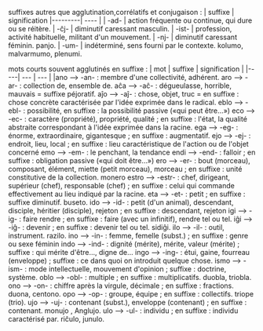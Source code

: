 suffixes autres que agglutination,corrélatifs et conjugaison :
| suffixe | signification
|---------| ---- |
| -ad- | action fréquente ou continue, qui dure ou se réitère.
| -ĉj- | diminutif caressant masculin. 
| -ist- | profession, activité habituelle, militant d'un mouvement.
| -nj- | diminutif caressant féminin. panjo.
| -um- | indéterminé, sens fourni par le contexte. kolumo, malvarmumo, plenumi.

mots courts souvent agglutinés en suffixe :
| mot | suffixe  | signification |
|-----| --- | --- |
|ano --> -an- : membre d'une collectivité, adhérent.
aro --> -ar- : collection de, ensemble de.
aĉa --> -aĉ- : dégueulasse, horrible, mauvais = suffixe péjoratif.
aĵo --> -aĵ- : chose, objet, truc = en suffixe : chose concrète caractérisée par l'idée exprimée dans le radical.
eblo --> -ebl- : possibilité, en suffixe : la possibilité passive («qui peut être…»)
eco --> -ec- : caractère (propriété), propriété, qualité ; en suffixe : l'état, la qualité abstraite correspondant à l'idée exprimée dans la racine.
ega --> -eg- : énorme, extraordinaire, gigantesque ; en suffixe : augmentatif.
ejo --> -ej- : endroit, lieu, local ; en suffixe : lieu caractéristique de l'action ou de l'objet concerné
emo --> -em- : le penchant, la tendance
endi --> -end- : falloir ; en suffixe : obligation passive («qui doit être…»)
ero --> -er- : bout (morceau), composant, élément, miette (petit morceau), morceau ; en suffixe : unité constitutive de la collection. monero
estro --> -estr- : chef, dirigeant, supérieur (chef), responsable (chef) ; en suffixe : celui qui commande effectivement au lieu indiqué par la racine.
eta --> -et- : petit ; en suffixe : suffixe diminutif. buseto.
ido --> -id- : petit (d'un animal), descendant, disciple, héritier (disciple), rejeton ; en suffixe : descendant, rejeton
igi --> -ig- : faire rendre ; en suffixe : faire (avec un infinitif), rendre tel ou tel.
iĝi --> -iĝ- : devenir ; en suffixe : devenir tel ou tel. sidiĝi.
ilo --> -il- : outil, instrument. razilo.
ino --> -in- : femme, femelle (subst.) ; en suffixe : genre ou sexe féminin
indo --> -ind- : dignité (mérite), mérite, valeur (mérite) ; suffixe : qui mérite d'être…, digne de…
ingo --> -ing- : étui, gaine, fourreau (enveloppe) ; suffixe : ce dans quoi on introduit quelque chose.
ismo --> -ism- : mode intellectuelle, mouvement d'opinion ; suffixe : doctrine, système.
oblo --> -obl- : multiple ; en suffixe : multiplicatifs. duobla, triobla.
ono --> -on- : chiffre après la virgule, décimale ; en suffixe : fractions. duona, centono.
opo --> -op- : groupe, équipe ; en suffixe : collectifs. triope (trio).
ujo --> -uj- : contenant (subst.), enveloppe (contenant) ; en suffixe : contenant. monujo , Anglujo.
ulo --> -ul- : individu ; en suffixe : individu caractérisé par. riĉulo, junulo.
